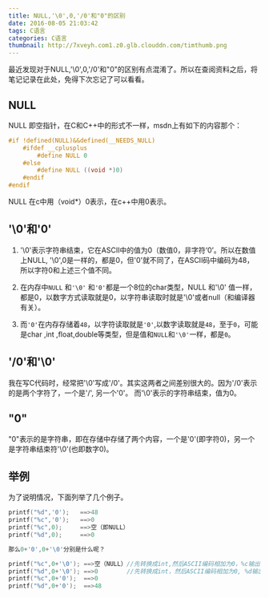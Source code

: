 ```yaml
---
title: NULL,'\0',0,'/0'和"0"的区别
date: 2016-08-05 21:03:42
tags: C语言
categories: C语言
thumbnail: http://7xveyh.com1.z0.glb.clouddn.com/timthumb.png
---
```

最近发现对于NULL,'\0',0,'/0'和"0"的区别有点混淆了。所以在查阅资料之后，将笔记记录在此处，免得下次忘记了可以看看。
<!--more-->
## NULL
NULL 即空指针，在C和C++中的形式不一样，msdn上有如下的内容那个：
```c
#if !defined(NULL)&&defined(__NEEDS_NULL)
	#ifdef __cplusplus
		#define NULL 0
	#else
		#define NULL ((void *)0)
	#endif
#endif
```
NULL 在c中用（void*）0表示，在c++中用0表示。	
## '\0'和'0'
1. '\0'表示字符串结束，它在ASCII中的值为0（数值0，非字符‘0’。所以在数值上NULL, '\0',0是一样的，都是0，但'0'就不同了，在ASCII码中编码为48，所以字符0和上述三个值不同。

2. 在内存中`NULL` 和`'\0'` 和`'0'`都是一个8位的char类型，NULL 和'\0' 值一样，都是0，以数字方式读取就是0，以字符串读取时就是'\0'或者null（和编译器有关）。

3. 而`'0'`在内存存储着`48`，以字符读取就是`'0'`,以数字读取就是`48`，至于`0`，可能是char ,int ,float,double等类型，但是值和`NULL`和`'\0'`一样，都是`0`。

## '/0'和'\0'
我在写C代码时，经常把'\0'写成'/0'。其实这两者之间差别很大的。因为'/0'表示的是两个字符了，一个是'/', 另一个'0'。
而'\0'表示的字符串结束，值为0。
## "0"
"0"表示的是字符串，即在存储中存储了两个内容，一个是'0'(即字符0)，另一个是字符串结束符'\0'(也即数字0)。
## 举例
为了说明情况，下面列举了几个例子。
```c
printf("%d",'0');	==>48
printf("%c",'0');	==>0
printf("%c",0);		==>空（即NULL）
printf("%d",0);		==>0

那么0+'0',0+'\0'分别是什么呢？

printf("%c",0+'\0'); ==>空（NULL）//先转换成int,然后ASCII编码相加为0，%c输出，转换成char,所以输出NULL
printf("%d",0+'\0'); ==>0   	 //先转换成int，然后ASCII编码相加为0, %d输出，不用转换，输出数字0
printf("%c",0+'0');  ==>0
printf("%d",0+'0');  ==>48
```